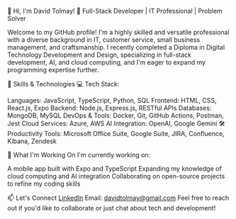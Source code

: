 👋 Hi, I'm David Tolmay!
🎯 Full-Stack Developer | IT Professional | Problem Solver

Welcome to my GitHub profile! I'm a highly skilled and versatile professional with a diverse background in IT, customer service, small business management, and craftsmanship. I recently completed a Diploma in Digital Technology Development and Design, specializing in full-stack development, AI, and cloud computing, and I'm eager to expand my programming expertise further.

🚀 Skills & Technologies
💻 Tech Stack:

Languages: JavaScript, TypeScript, Python, SQL
Frontend: HTML, CSS, React.js, Expo
Backend: Node.js, Express.js, RESTful APIs
Databases: MongoDB, MySQL
DevOps & Tools: Docker, Git, GitHub Actions, Postman, Jest
Cloud Services: Azure, AWS
AI Integration: OpenAI, Google Gemini
🛠 Productivity Tools:
Microsoft Office Suite, Google Suite, JIRA, Confluence, Kibana, Zendesk

🎯 What I'm Working On
I'm currently working on:

A mobile app built with Expo and TypeScript
Expanding my knowledge of cloud computing and AI integration
Collaborating on open-source projects to refine my coding skills

📫 Let's Connect
[LinkedIn](https://www.linkedin.com/in/david-tolmay)
Email: davidtolmay@gmail.com
Feel free to reach out if you'd like to collaborate or just chat about tech and development!
